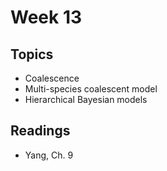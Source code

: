 # Week 13


## Topics

- Coalescence
- Multi-species coalescent model
- Hierarchical Bayesian models

## Readings

- Yang, Ch. 9
